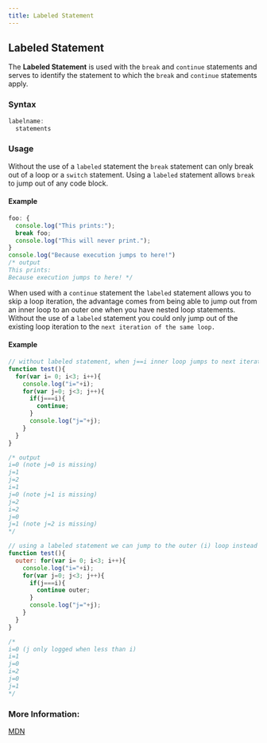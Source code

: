 ```yaml
---
title: Labeled Statement
---
```

## Labeled Statement

The **Labeled Statement** is used with the `break` and `continue` statements and serves to identify the statement to which the `break` and `continue` statements apply.

### Syntax
``` javascript
labelname: 
  statements
```
### Usage
Without the use of a `labeled` statement the `break` statement can only break out of a loop or a `switch` statement. Using a `labeled` statement allows `break` to jump out of any code block.
#### Example
``` javascript
foo: {
  console.log("This prints:");
  break foo;
  console.log("This will never print.");
}
console.log("Because execution jumps to here!")
/* output
This prints: 
Because execution jumps to here! */
```
When used with a `continue` statement the `labeled` statement allows you to skip a loop iteration, the advantage comes from being able to jump out from an inner loop to an outer one when you have nested loop statements. Without the use of a `labeled` statement you could only jump out of the existing loop iteration to the `next iteration of the same loop.`
#### Example
``` javascript
// without labeled statement, when j==i inner loop jumps to next iteration
function test(){
  for(var i= 0; i<3; i++){
    console.log("i="+i);
    for(var j=0; j<3; j++){
      if(j===i){
        continue;
      }
      console.log("j="+j);
    }
  }
}

/* output
i=0 (note j=0 is missing)
j=1 
j=2 
i=1 
j=0 (note j=1 is missing)
j=2 
i=2 
j=0 
j=1 (note j=2 is missing)
*/

// using a labeled statement we can jump to the outer (i) loop instead
function test(){
  outer: for(var i= 0; i<3; i++){
    console.log("i="+i);
    for(var j=0; j<3; j++){
      if(j===i){
        continue outer;
      }
      console.log("j="+j);
    }
  }
}

/*
i=0 (j only logged when less than i)
i=1 
j=0 
i=2 
j=0 
j=1
*/
```

### More Information:
<a href='https://developer.mozilla.org/en-US/docs/Web/JavaScript/Reference/Statements/label' target='_blank' rel='nofollow'>MDN</a>
